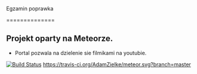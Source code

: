 

Egzamin poprawka  

==============

Projekt oparty na Meteorze.
--------------



- Portal pozwala na dzielenie sie filmikami na youtubie.

[![Build Status](https://travis-ci.org/AdamZielke/meteor.svg?branch=master.png)](https://travis-ci.org/AdamZielke/meteor.svg?branch=master)
https://travis-ci.org/AdamZielke/meteor.svg?branch=master
